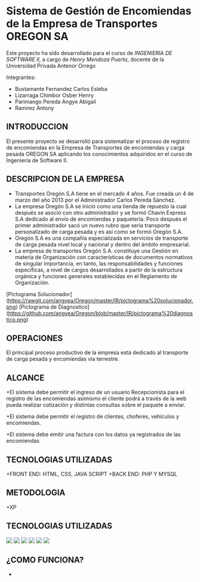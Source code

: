 Sistema de Gestión de Encomiendas de la Empresa de Transportes OREGON SA
==========

Este proyecto ha sido desarrollado para el curso de *INGENIERIA DE SOFTWARE II*, a cargo de *Henry Mendoza Puerta*, docente de la Universidad Privada Antenor Orrego

Integrantes:
+ Bustamante Fernandez Carlos Esleba
+ Lizarraga Chimbor Osber Henry 
+ Parimango Pereda Angye Abigail
+ Ramirez Antony

**INTRODUCCION**
--------------------
El presente proyecto se desarrolló para sistematizar el proceso de registro de encomiendas en la Empresa de Transportes de encomiendas y carga pesada OREGON SA
aplicando los conocimientos adquiridos en el curso de Ingeniería de Software II.

**DESCRIPCION DE LA EMPRESA**
--------------------
-	Transportes Oregón S.A tiene en el mercado 4 años. Fue creada un 4 de marzo del año 2013 por el Administrador Carlos Pereda Sánchez. 
-	La empresa Oregón S.A se inició como una tienda de repuesto la cual después se asoció con otro administrador y se formó Chavín Express S.A dedicado al envío de encomiendas y paquetería. Poco después el primer administrador sacó un nuevo rubro que sería transporte personalizado de carga pesada y es así como se formó Oregón S.A.
-	Oregón S.A es una compañía especializada en servicios de transporte de carga pesada nivel local y nacional y dentro del ámbito empresarial.
-	 La empresa de transportes Oregón S.A. constituye una Gestión en materia de Organización con características de documentos normativos de singular importancia, en tanto, las responsabilidades y funciones específicas, a nivel de cargos desarrollados a partir de la estructura orgánica y funciones generales establecidas en el Reglamento de Organización.

[Pictograma Solucionador] (https://rawgit.com/angyea/Oregon/master/IR/pictograma%20solucionador.png)
[Pictograma de Diagnostico] (https://github.com/angyea/Oregon/blob/master/IR/pictograma%20diagnostico.png)

**OPERACIONES**
--------------------
El principal proceso productivo de la empresa está dedicado al transporte de carga pesada y encomiendas vía terrestre.

**ALCANCE**
--------------------
+El sistema debe permitir el ingreso de un usuario Recepcionista para el registro de las encomiendas asimismo el cliente podrá a través de la web pueda realizar cotización y distintas consultas sobre el paquete a enviar.

+El sistema debe permitir el registro de clientes, choferes, vehículos y encomiendas.

+El sistema debe emitir una factura con los datos ya registrados de las encomiendas

**TECNOLOGIAS UTILIZADAS**
--------------------
+FRONT END: HTML, CSS, JAVA SCRIPT
+BACK END: PHP Y MYSQL

**METODOLOGIA**
--------------------
+XP

**TECNOLOGIAS UTILIZADAS**
--------------------
<img src='https://rawgit.com/angyea/Oregon/master/IR/INTERFACES/2.PNG' />


<img src='https://rawgit.com/angyea/Oregon/master/IR/INTERFACES/3.PNG' />


<img src='https://rawgit.com/angyea/Oregon/master/IR/INTERFACES/4.PNG' />


<img src='https://rawgit.com/angyea/Oregon/master/IR/INTERFACES/5.PNG' />


<img src='https://rawgit.com/angyea/Oregon/master/IR/INTERFACES/6.PNG' />


<img src='https://rawgit.com/angyea/Oregon/master/IR/INTERFACES/7.PNG' />

**¿COMO FUNCIONA?**
--------------------
+
